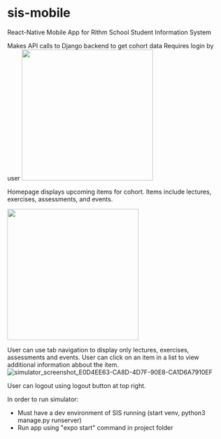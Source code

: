 # sis-mobile

React-Native Mobile App for Rithm School Student Information System

Makes API calls to Django backend to get cohort data
Requires login by user
<img src="https://user-images.githubusercontent.com/728518/186285927-857f20e9-fd80-496f-818f-323e8151c5a7.png" width="300" />

Homepage displays upcoming items for cohort. Items include lectures, exercises, assessments, and events.

<img src="[https://user-images.githubusercontent.com/728518/186285927-857f20e9-fd80-496f-818f-323e8151c5a7.png](https://user-images.githubusercontent.com/728518/186285838-a276f7b8-59a1-4a17-b228-9ebd0cd80eab.png)" width="300" />

User can use tab navigation to display only lectures, exercises, assessments and events.
User can click on an item in a list to view additional information abbout the item.
![simulator_screenshot_E0D4EE63-CA8D-4D7F-90E8-CA1D6A7910EF](https://user-images.githubusercontent.com/728518/186285880-2c7bf028-8825-4707-9b8d-07375ed5910d.png)

User can logout using logout button at top right.

In order to run simulator:
- Must have a dev environment of SIS running (start venv, python3 manage.py runserver)
- Run app using "expo start" command in project folder
